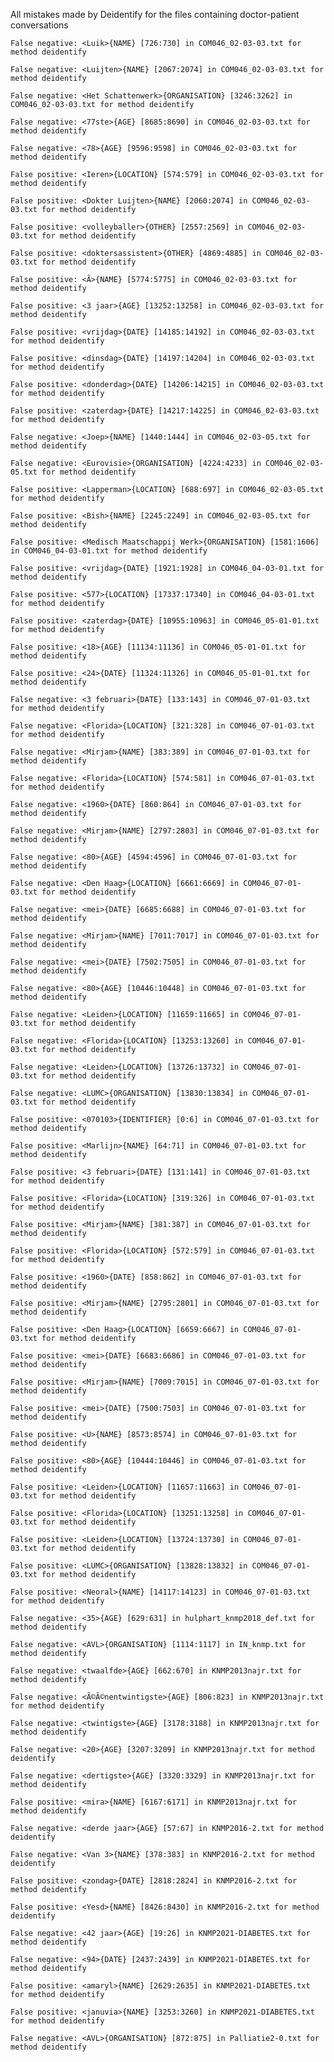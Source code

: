 All mistakes made by Deidentify for the files containing doctor-patient conversations

`False negative: <Luik>{NAME} [726:730] in COM046_02-03-03.txt for method deidentify`

`False negative: <Luijten>{NAME} [2067:2074] in COM046_02-03-03.txt for method deidentify`

`False negative: <Het Schattenwerk>{ORGANISATION} [3246:3262] in COM046_02-03-03.txt for method deidentify`

`False negative: <77ste>{AGE} [8685:8690] in COM046_02-03-03.txt for method deidentify`

`False negative: <78>{AGE} [9596:9598] in COM046_02-03-03.txt for method deidentify`

`False positive: <Ieren>{LOCATION} [574:579] in COM046_02-03-03.txt for method deidentify`

`False positive: <Dokter Luijten>{NAME} [2060:2074] in COM046_02-03-03.txt for method deidentify`

`False positive: <volleyballer>{OTHER} [2557:2569] in COM046_02-03-03.txt for method deidentify`

`False positive: <doktersassistent>{OTHER} [4869:4885] in COM046_02-03-03.txt for method deidentify`

`False positive: <Ã>{NAME} [5774:5775] in COM046_02-03-03.txt for method deidentify`

`False positive: <3 jaar>{AGE} [13252:13258] in COM046_02-03-03.txt for method deidentify`

`False positive: <vrijdag>{DATE} [14185:14192] in COM046_02-03-03.txt for method deidentify`

`False positive: <dinsdag>{DATE} [14197:14204] in COM046_02-03-03.txt for method deidentify`

`False positive: <donderdag>{DATE} [14206:14215] in COM046_02-03-03.txt for method deidentify`

`False positive: <zaterdag>{DATE} [14217:14225] in COM046_02-03-03.txt for method deidentify`

`False negative: <Joep>{NAME} [1440:1444] in COM046_02-03-05.txt for method deidentify`

`False negative: <Eurovisie>{ORGANISATION} [4224:4233] in COM046_02-03-05.txt for method deidentify`

`False positive: <Lapperman>{LOCATION} [688:697] in COM046_02-03-05.txt for method deidentify`

`False positive: <Bish>{NAME} [2245:2249] in COM046_02-03-05.txt for method deidentify`

`False positive: <Medisch Maatschappij Werk>{ORGANISATION} [1581:1606] in COM046_04-03-01.txt for method deidentify`

`False positive: <vrijdag>{DATE} [1921:1928] in COM046_04-03-01.txt for method deidentify`

`False positive: <577>{LOCATION} [17337:17340] in COM046_04-03-01.txt for method deidentify`

`False positive: <zaterdag>{DATE} [10955:10963] in COM046_05-01-01.txt for method deidentify`

`False positive: <18>{AGE} [11134:11136] in COM046_05-01-01.txt for method deidentify`

`False positive: <24>{DATE} [11324:11326] in COM046_05-01-01.txt for method deidentify`

`False negative: <3 februari>{DATE} [133:143] in COM046_07-01-03.txt for method deidentify`

`False negative: <Florida>{LOCATION} [321:328] in COM046_07-01-03.txt for method deidentify`

`False negative: <Mirjam>{NAME} [383:389] in COM046_07-01-03.txt for method deidentify`

`False negative: <Florida>{LOCATION} [574:581] in COM046_07-01-03.txt for method deidentify`

`False negative: <1960>{DATE} [860:864] in COM046_07-01-03.txt for method deidentify`

`False negative: <Mirjam>{NAME} [2797:2803] in COM046_07-01-03.txt for method deidentify`

`False negative: <80>{AGE} [4594:4596] in COM046_07-01-03.txt for method deidentify`

`False negative: <Den Haag>{LOCATION} [6661:6669] in COM046_07-01-03.txt for method deidentify`

`False negative: <mei>{DATE} [6685:6688] in COM046_07-01-03.txt for method deidentify`

`False negative: <Mirjam>{NAME} [7011:7017] in COM046_07-01-03.txt for method deidentify`

`False negative: <mei>{DATE} [7502:7505] in COM046_07-01-03.txt for method deidentify`

`False negative: <80>{AGE} [10446:10448] in COM046_07-01-03.txt for method deidentify`

`False negative: <Leiden>{LOCATION} [11659:11665] in COM046_07-01-03.txt for method deidentify`

`False negative: <Florida>{LOCATION} [13253:13260] in COM046_07-01-03.txt for method deidentify`

`False negative: <Leiden>{LOCATION} [13726:13732] in COM046_07-01-03.txt for method deidentify`

`False negative: <LUMC>{ORGANISATION} [13830:13834] in COM046_07-01-03.txt for method deidentify`

`False positive: <070103>{IDENTIFIER} [0:6] in COM046_07-01-03.txt for method deidentify`

`False positive: <Marlijn>{NAME} [64:71] in COM046_07-01-03.txt for method deidentify`

`False positive: <3 februari>{DATE} [131:141] in COM046_07-01-03.txt for method deidentify`

`False positive: <Florida>{LOCATION} [319:326] in COM046_07-01-03.txt for method deidentify`

`False positive: <Mirjam>{NAME} [381:387] in COM046_07-01-03.txt for method deidentify`

`False positive: <Florida>{LOCATION} [572:579] in COM046_07-01-03.txt for method deidentify`

`False positive: <1960>{DATE} [858:862] in COM046_07-01-03.txt for method deidentify`

`False positive: <Mirjam>{NAME} [2795:2801] in COM046_07-01-03.txt for method deidentify`

`False positive: <Den Haag>{LOCATION} [6659:6667] in COM046_07-01-03.txt for method deidentify`

`False positive: <mei>{DATE} [6683:6686] in COM046_07-01-03.txt for method deidentify`

`False positive: <Mirjam>{NAME} [7009:7015] in COM046_07-01-03.txt for method deidentify`

`False positive: <mei>{DATE} [7500:7503] in COM046_07-01-03.txt for method deidentify`

`False positive: <U>{NAME} [8573:8574] in COM046_07-01-03.txt for method deidentify`

`False positive: <80>{AGE} [10444:10446] in COM046_07-01-03.txt for method deidentify`

`False positive: <Leiden>{LOCATION} [11657:11663] in COM046_07-01-03.txt for method deidentify`

`False positive: <Florida>{LOCATION} [13251:13258] in COM046_07-01-03.txt for method deidentify`

`False positive: <Leiden>{LOCATION} [13724:13730] in COM046_07-01-03.txt for method deidentify`

`False positive: <LUMC>{ORGANISATION} [13828:13832] in COM046_07-01-03.txt for method deidentify`

`False positive: <Neoral>{NAME} [14117:14123] in COM046_07-01-03.txt for method deidentify`

`False negative: <35>{AGE} [629:631] in hulphart_knmp2018_def.txt for method deidentify`

`False negative: <AVL>{ORGANISATION} [1114:1117] in IN_knmp.txt for method deidentify`

`False negative: <twaalfde>{AGE} [662:670] in KNMP2013najr.txt for method deidentify`

`False negative: <Ã©Ã©nentwintigste>{AGE} [806:823] in KNMP2013najr.txt for method deidentify`

`False negative: <twintigste>{AGE} [3178:3188] in KNMP2013najr.txt for method deidentify`

`False negative: <20>{AGE} [3207:3209] in KNMP2013najr.txt for method deidentify`

`False negative: <dertigste>{AGE} [3320:3329] in KNMP2013najr.txt for method deidentify`

`False positive: <mira>{NAME} [6167:6171] in KNMP2013najr.txt for method deidentify`

`False negative: <derde jaar>{AGE} [57:67] in KNMP2016-2.txt for method deidentify`

`False negative: <Van 3>{NAME} [378:383] in KNMP2016-2.txt for method deidentify`

`False positive: <zondag>{DATE} [2818:2824] in KNMP2016-2.txt for method deidentify`

`False positive: <Yesd>{NAME} [8426:8430] in KNMP2016-2.txt for method deidentify`

`False negative: <42 jaar>{AGE} [19:26] in KNMP2021-DIABETES.txt for method deidentify`

`False negative: <94>{DATE} [2437:2439] in KNMP2021-DIABETES.txt for method deidentify`

`False positive: <amaryl>{NAME} [2629:2635] in KNMP2021-DIABETES.txt for method deidentify`

`False positive: <januvia>{NAME} [3253:3260] in KNMP2021-DIABETES.txt for method deidentify`

`False negative: <AVL>{ORGANISATION} [872:875] in Palliatie2-0.txt for method deidentify`
